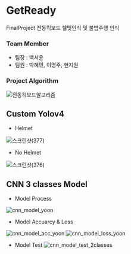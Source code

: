 # GetReady
FinalProject
전동킥보드 헬멧인식 및 불법주행 인식

### Team Member
- 팀장 : 백서윤
- 팀원 : 박혜민, 이명주, 현지원

### Project Algorithm
![전동킥보드알고리즘](https://user-images.githubusercontent.com/65655570/215666382-0630049d-714a-46e3-8bbb-4c4001efce0c.png)


## Custom Yolov4
- Helmet

![스크린샷(377)](https://user-images.githubusercontent.com/65655570/215667196-f3ab3ba5-a1ea-41b5-a2b9-ff9f29e81ec5.png)

- No Helmet

![스크린샷(376)](https://user-images.githubusercontent.com/65655570/215667217-14cc1ff0-bee6-4fe8-9793-1e3106621efe.png)


## CNN 3 classes Model
- Model Process

![cnn_model_yoon](https://user-images.githubusercontent.com/65655570/215667293-71ed8870-a035-4f72-9674-8617bc820c8a.png)


- Model Accuarcy & Loss

![cnn_model_acc_yoon](https://user-images.githubusercontent.com/65655570/215667559-4497dc2d-07b2-4a2f-aaad-9b2c133e2433.png)
![cnn_model_loss_yoon](https://user-images.githubusercontent.com/65655570/215667583-c0cc3830-33e9-43f0-a3dd-2e40d7f4bb72.png)

- Model Test
![cnn_model_test_2classes](https://user-images.githubusercontent.com/65655570/215667694-55cc9ffb-0428-43a6-ba3d-08b8ba2fac03.png)

